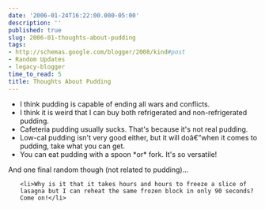 ```yaml
---
date: '2006-01-24T16:22:00.000-05:00'
description: ''
published: true
slug: 2006-01-thoughts-about-pudding
tags:
- http://schemas.google.com/blogger/2008/kind#post
- Random Updates
- legacy-blogger
time_to_read: 5
title: Thoughts About Pudding
---
```


<ul><li>I think pudding is capable of ending all wars and conflicts.</li>

<li>I think it is weird that I can buy both refrigerated and non-refrigerated pudding.</li>

<li>Cafeteria pudding usually sucks. That's because it's not real pudding.</li>

<li>Low-cal pudding isn't very good either, but it will doâ€”when it comes to pudding, take what you can get.</li>

<li>You can eat pudding with a spoon *or* fork. It's so versatile!</li></ul>

And one final random though (not related to pudding)...

<ul>

	<li>Why is it that it takes hours and hours to freeze a slice of lasagna but I can reheat the same frozen block in only 90 seconds? Come on!</li>

</ul>